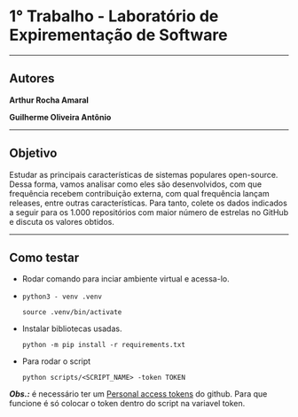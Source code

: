 # 1° Trabalho - Laboratório de Expirementação de Software

---

## Autores

**Arthur Rocha Amaral**

**Guilherme Oliveira Antônio**

---

## Objetivo

Estudar as principais características de sistemas populares open-source. Dessa forma, vamos analisar como eles são desenvolvidos, com que frequência recebem contribuição externa, com qual frequência lançam releases, entre outras características. Para tanto, colete os dados indicados a seguir para os 1.000 repositórios com maior número de estrelas no GitHub e discuta os valores obtidos.

---

## Como testar

- Rodar comando para inciar ambiente virtual e acessa-lo.
- 
    ``python3 - venv .venv``
    
    ``source .venv/bin/activate``

- Instalar bibliotecas usadas.

    ``python -m pip install -r requirements.txt``

- Para rodar o script

    ``python scripts/<SCRIPT_NAME> -token TOKEN``

***Obs.:*** é necessário ter um [Personal access tokens](https://docs.github.com/pt/github/authenticating-to-github/keeping-your-account-and-data-secure/creating-a-personal-access-token)
 do github. Para que funcione é só colocar o token dentro do script na variavel token.
